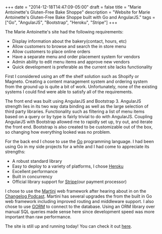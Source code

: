 +++
date = "2014-12-18T14:47:09-05:00"
draft = false
title = "Marie Antoinette's Gluten-Free Bake Shoppe"
description = "Website for Marie Antoinette's Gluten-Free Bake Shoppe built with Go and AngularJS."
tags = ["Go", "AngularJS", "Bootstrap", "Heroku", "Stripe"]
+++


The Marie Antoinette's site had the following requirements:

* Display information about the bakery(contact, hours, etc)
* Allow customers to browse and search the in store menu
* Allow customers to place online orders
* Have a separate menu and order placement system for vendors
* Admin ability to edit menu items and approve new vendors
* Quick development is preferable as the current site lacks functionality

First I considered using an off the shelf solution such as Shopify or Magneto. Creating a content management system and ordering system from the ground up is quite a bit of work. Unfortunately, none of the existing systems I could find were able to satisfy all of the requirements.

The front end was built using AngularJS and Bootstrap 3. AngularJS strength lies in its two way data binding as well as the large selection of third party libraries. Functionality such as filtering a list of menu items based on a query or by type is fairly trivial to do with AngularJS. Coupling AngularJS with Bootstrap allowed me to rapidly set up, try out, and iterate the front end. Bootstrap is also created to be customizable out of the box, so changing how everything looked was no problem.

For the back end I chose to use the [Go](http://golang.org/) programming language. I had been using Go in my side projects for a while and I had come to appreciate its strengths:

* A robust standard library
* Easy to deploy to a variety of platforms, I chose [Heroku](https://www.heroku.com/)
* Excellent performance
* Built in concurrency
* Official library support for [Stripe](https://stripe.com/)(our payment processor)

I chose to use the [Martini](http://martini.codegangsta.io/) web framework after hearing about in on the [Changelog Podcast](https://changelog.com/117/). Martini has several upgrades the from the built in Go web framework including improved routing and middleware support. I also chose to use [GORM](https://github.com/jinzhu/gorm) to connect to the database. Using an ORM library over manual SQL queries made sense here since development speed was more important than raw performance.

The site is still up and running today! You can check it out [here](https://www.mariesglutenfree.com).
